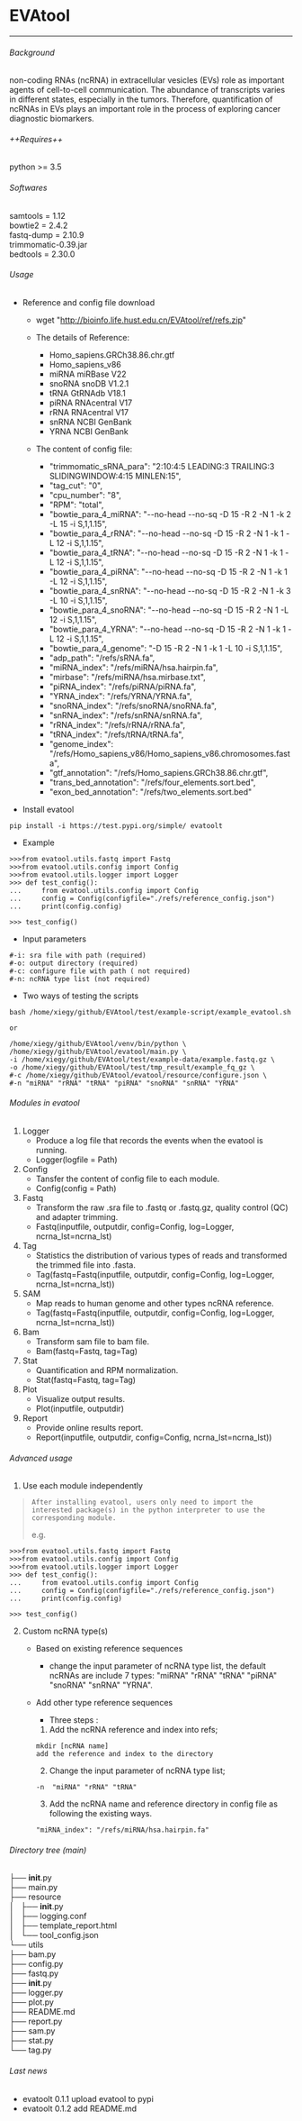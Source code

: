 # **EVAtool**

---
###### Background
non-coding RNAs (ncRNA) in extracellular vesicles (EVs) role as important agents of cell-to-cell communication. The abundance of transcripts varies in different states, especially in the tumors. Therefore, quantification of ncRNAs in EVs plays an important role in the process of exploring cancer diagnostic biomarkers.

###### ++Requires++
python >= 3.5 <br>

###### Softwares
samtools = 1.12 <br>
bowtie2 = 2.4.2 <br>
fastq-dump = 2.10.9 <br>
trimmomatic-0.39.jar <br>
bedtools = 2.30.0 <br>

###### Usage
- Reference and config file download
    - wget "http://bioinfo.life.hust.edu.cn/EVAtool/ref/refs.zip"
    - The details of Reference:
        - Homo_sapiens.GRCh38.86.chr.gtf
        - Homo_sapiens_v86
        - miRNA miRBase V22
        - snoRNA snoDB V1.2.1
        - tRNA GtRNAdb V18.1
        - piRNA RNAcentral V17
        - rRNA RNAcentral V17
        - snRNA NCBI GenBank
        - YRNA NCBI GenBank

    - The content of config file:
        -   "trimmomatic_sRNA_para": "2:10:4:5 LEADING:3 TRAILING:3 SLIDINGWINDOW:4:15 MINLEN:15",
        -   "tag_cut": "0",
        -   "cpu_number": "8",
        -   "RPM": "total",
        -   "bowtie_para_4_miRNA": "--no-head --no-sq -D 15 -R 2 -N 1 -k 2 -L 15 -i S,1,1.15",
        -   "bowtie_para_4_rRNA": "--no-head --no-sq -D 15 -R 2 -N 1 -k 1 -L 12 -i S,1,1.15",
        -   "bowtie_para_4_tRNA": "--no-head --no-sq -D 15 -R 2 -N 1 -k 1 -L 12 -i S,1,1.15",
        -   "bowtie_para_4_piRNA": "--no-head --no-sq -D 15 -R 2 -N 1 -k 1 -L 12 -i S,1,1.15",
        -   "bowtie_para_4_snRNA": "--no-head --no-sq -D 15 -R 2 -N 1 -k 3 -L 10 -i S,1,1.15",
        -   "bowtie_para_4_snoRNA": "--no-head --no-sq -D 15 -R 2 -N 1 -L 12 -i S,1,1.15",
        -   "bowtie_para_4_YRNA": "--no-head --no-sq -D 15 -R 2 -N 1 -k 1 -L 12 -i S,1,1.15",
        -   "bowtie_para_4_genome": "-D 15 -R 2 -N 1 -k 1 -L 10 -i S,1,1.15",
        -   "adp_path": "/refs/sRNA.fa",
        -   "miRNA_index": "/refs/miRNA/hsa.hairpin.fa",
        -   "mirbase": "/refs/miRNA/hsa.mirbase.txt",
        -   "piRNA_index": "/refs/piRNA/piRNA.fa",
        -   "YRNA_index": "/refs/YRNA/YRNA.fa",
        -   "snoRNA_index": "/refs/snoRNA/snoRNA.fa",
        -   "snRNA_index": "/refs/snRNA/snRNA.fa",
        -   "rRNA_index": "/refs/rRNA/rRNA.fa",
        -   "tRNA_index": "/refs/tRNA/tRNA.fa",
        -   "genome_index": "/refs/Homo_sapiens_v86/Homo_sapiens_v86.chromosomes.fasta",
        -   "gtf_annotation": "/refs/Homo_sapiens.GRCh38.86.chr.gtf",
        -   "trans_bed_annotation": "/refs/four_elements.sort.bed",
        -   "exon_bed_annotation": "/refs/two_elements.sort.bed"

- Install evatool
   
```
pip install -i https://test.pypi.org/simple/ evatoolt
```

- Example

```
>>>from evatool.utils.fastq import Fastq
>>>from evatool.utils.config import Config
>>>from evatool.utils.logger import Logger
>>> def test_config():
...     from evatool.utils.config import Config
...     config = Config(configfile="./refs/reference_config.json")
...     print(config.config)

>>> test_config()
```
- Input parameters

```
#-i: sra file with path (required)
#-o: output directory (required)
#-c: configure file with path ( not required)
#-n: ncRNA type list (not required)
```

- Two ways of testing the scripts

```
bash /home/xiegy/github/EVAtool/test/example-script/example_evatool.sh

or

/home/xiegy/github/EVAtool/venv/bin/python \
/home/xiegy/github/EVAtool/evatool/main.py \
-i /home/xiegy/github/EVAtool/test/example-data/example.fastq.gz \
-o /home/xiegy/github/EVAtool/test/tmp_result/example_fq_gz \
#-c /home/xiegy/github/EVAtool/evatool/resource/configure.json \
#-n "miRNA" "rRNA" "tRNA" "piRNA" "snoRNA" "snRNA" "YRNA"
```

###### Modules in evatool
1. Logger
    - Produce a log file that records the events when the evatool is running.
    - Logger(logfile = Path)
2. Config
    - Tansfer the content of config file to each module. 
    - Config(config = Path)
3. Fastq
    - Transform the raw .sra file to .fastq or .fastq.gz, quality control (QC) and adapter trimming.
    -  Fastq(inputfile, outputdir, config=Config, log=Logger, ncrna_lst=ncrna_lst)
4. Tag
    - Statistics the distribution of various types of reads and transformed the trimmed file into .fasta.
    - Tag(fastq=Fastq(inputfile, outputdir, config=Config, log=Logger, ncrna_lst=ncrna_lst))
5. SAM
    - Map reads to human genome and other types ncRNA reference.
    - Tag(fastq=Fastq(inputfile, outputdir, config=Config, log=Logger, ncrna_lst=ncrna_lst))
6. Bam
    - Transform sam file to bam file.
    - Bam(fastq=Fastq, tag=Tag)
7. Stat
    - Quantification and RPM normalization.
    - Stat(fastq=Fastq, tag=Tag)
8. Plot
    - Visualize output results.
    - Plot(inputfile, outputdir)
9. Report
    - Provide online results report.
    - Report(inputfile, outputdir, config=Config, ncrna_lst=ncrna_lst))


###### Advanced usage
1. Use each module independently
>     After installing evatool, users only need to import the interested package(s) in the python interpreter to use the corresponding module.
> e.g. 

```
>>>from evatool.utils.fastq import Fastq
>>>from evatool.utils.config import Config
>>>from evatool.utils.logger import Logger
>>> def test_config():
...     from evatool.utils.config import Config
...     config = Config(configfile="./refs/reference_config.json")
...     print(config.config)

>>> test_config()
```

2. Custom ncRNA type(s) 
    - Based on existing reference sequences
        - change the input parameter of ncRNA type list, the default ncRNAs are include 7 types: "miRNA" "rRNA" "tRNA" "piRNA" "snoRNA" "snRNA" "YRNA".
    - Add other type reference sequences
        - Three steps :
        
        1. Add the ncRNA reference and index into refs;

        ```
        mkdir [ncRNA name]
        add the reference and index to the directory
        ```

        2. Change the input parameter of ncRNA type list;
        
        ```
        -n  "miRNA" "rRNA" "tRNA"
        ```

        3. Add the ncRNA name and reference directory in config file as following the existing ways.
        
        ```
        "miRNA_index": "/refs/miRNA/hsa.hairpin.fa"
        ```



###### Directory tree (main)
├── __init__.py <br>
├── main.py <br>
├── resource <br>
│   ├── __init__.py <br>
│   ├── logging.conf <br>
│   ├── template_report.html <br>
│   └── tool_config.json <br>
└── utils <br>
    ├── bam.py <br>
    ├── config.py <br>
    ├── fastq.py <br>
    ├── __init__.py <br>
    ├── logger.py <br>
    ├── plot.py <br>
    ├── README.md <br>
    ├── report.py <br>
    ├── sam.py <br>
    ├── stat.py <br>
    └── tag.py <br>


###### Last news
-  evatoolt 0.1.1 upload evatool to pypi
-  evatoolt 0.1.2 add README.md
 
 